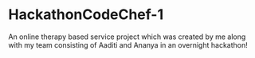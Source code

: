 # HackathonCodeChef-1
An online therapy based service project which was created by me along with my team consisting of Aaditi and Ananya in an overnight hackathon!
